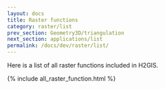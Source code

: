 ```yaml
---
layout: docs
title: Raster functions
category: raster/list
prev_section: Geometry3D/triangulation
next_section: applications/list
permalink: /docs/dev/raster/list/
---
```


Here is a list of all raster functions included in H2GIS.

{% include all_raster_function.html %}
